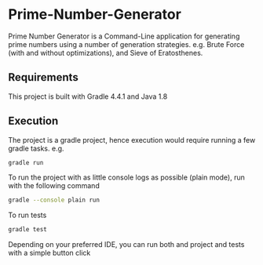 # Prime-Number-Generator
Prime Number Generator is a Command-Line application for generating prime numbers using a number of generation strategies.
e.g. Brute Force (with and without optimizations), and Sieve of Eratosthenes.

## Requirements
This project is built with Gradle 4.4.1 and Java 1.8

## Execution
The project is a gradle project, hence execution would require running a few gradle tasks. e.g.

```bash
gradle run
```
To run the project with as little console logs as possible (plain mode), run with the following command
```bash
gradle --console plain run
```
To run tests
```bash
gradle test
```
Depending on your preferred IDE, you can run both and project and tests with a simple button click
